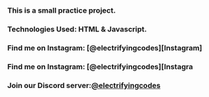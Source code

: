 ### This is a small practice project.

### Technologies Used: HTML & Javascript.

### Find me on Instagram: [@electrifyingcodes][Instagram]
### Find me on Instagram: [@electrifyingcodes][Instagra
### Join our Discord server:[@electrifyingcodes][discord]

[Instgram]: https://www.instagram.com/electrifying_codes
[discord]: htt
